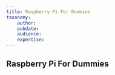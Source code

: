 ```yaml
---
title: Raspberry Pi For Dummies
taxonomy:
	author: 
	pubdate: 
	audience: 
	expertise: 
---
```

## Raspberry Pi For Dummies